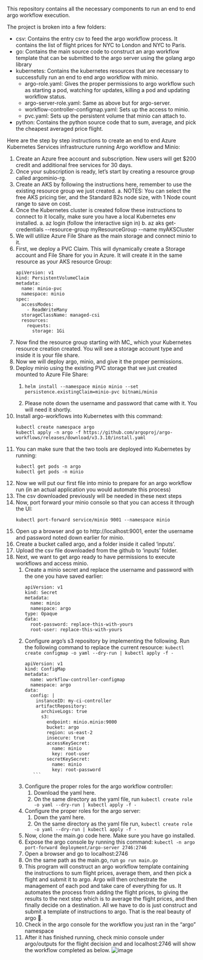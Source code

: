 This repository contains all the necessary components to run an end to end argo workflow execution.

The project is broken into a few folders:

- csv: Contains the entry csv to feed the argo workflow process. It contains the list of flight prices for NYC to London and NYC to Paris.
- go: Contains the main source code to construct an argo workflow template that can be submitted to the argo server using the golang argo library
- kubernetes: Contains the kubernetes resources that are necessary to successfully run an end to end argo workflow with minio.
  - argo-role.yaml: Gives the proper permissions to argo workflow such as starting a pod, watching for updates, killing a pod and updating workflow status.
  - argo-server-role.yaml: Same as above but for argo-server.
  - workflow-controller-configmap.yaml: Sets up the access to minio.
  - pvc.yaml: Sets up the persistent volume that minio can attach to.
- python: Contains the python source code that to sum, average, and pick the cheapest averaged price flight.

Here are the step by step instructions to create an end to end Azure Kubernetes Services infrastructure running Argo workflow and Minio:
1.	Create an Azure free account and subscription. New users will get $200 credit and additional free services for 30 days.
2.	Once your subscription is ready, let’s start by creating a resource group called argominio-rg.
3.	Create an AKS by following the instructions here, remember to  use the existing resource group we just created.
a.	NOTES: You can select the free AKS pricing tier, and the Standard B2s node size, with 1 Node count range to save on cost.
4.	Once the Kubernetes cluster is created follow these instructions to connect to it locally, make sure you have a local Kubernetes env installed.
a.	az login (follow the interactive sign in)
b.	az aks get-credentials --resource-group myResourceGroup --name myAKSCluster
5.	We will utilize Azure File Share as the main storage and connect minio to it.
6.	First, we deploy a PVC Claim. This will dynamically create a Storage account and File Share for you in Azure. It will create it in the same resource as your AKS resource Group:
    ```
    apiVersion: v1
    kind: PersistentVolumeClaim
    metadata:
      name: minio-pvc
      namespace: minio
    spec:
      accessModes:
        - ReadWriteMany
      storageClassName: managed-csi
      resources:
        requests:
          storage: 1Gi
    ```
7.	Now find the resource group starting with MC_ which your Kubernetes resource creation created. You will see a storage account type and inside it is your file share.
8.	Now we will deploy argo, minio, and give it the proper permissions.
9.	Deploy minio using the existing PVC storage that we just created mounted to Azure File Share: 
    1. ```
       helm install --namespace minio minio --set persistence.existingClaim=minio-pvc bitnami/minio
       ```
    2. Please note down the username and password that came with it. You will need it shortly. 
10.	Install argo-workflows into Kubernetes with this command:
    ```
    kubectl create namespace argo
    kubectl apply -n argo -f https://github.com/argoproj/argo-workflows/releases/download/v3.3.10/install.yaml
    ```
11.	You can make sure that the two tools are deployed into Kubernetes by running:
    ```
    kubectl get pods -n argo
    kubectl get pods -n minio
    ```	
12.	Now we will put our first file into minio to prepare for an argo workflow run (in an actual application you would automate this process)
13.	The csv downloaded previously will be needed in these next steps
14.	Now, port forward your minio console so that you can access it through the UI:
    ```
    kubectl port-forward service/minio 9001 --namespace minio
    ```
15.	Open up a browser and go to http://localhost:9001, enter the username and password noted down earlier for minio.
16.	Create a bucket called argo, and a folder inside it called ‘inputs’.
17.	Upload the csv file downloaded from the github to ‘inputs’ folder.
18.	Next, we want to get argo ready to have permissions to execute workflows and access minio.
    1. Create a minio secret and replace the username and password with the one you have saved earlier:
        ```
        apiVersion: v1
        kind: Secret
        metadata:
          name: minio
          namespace: argo
        type: Opaque
        data:
          root-password: replace-this-with-yours
          root-user: replace-this-with-yours
        ```
    2. Configure argo’s s3 repository by implementing the following. Run the following command to replace the current resource: 
        ```kubectl create configmap -o yaml --dry-run | kubectl apply -f -```
        ```
        apiVersion: v1
        kind: ConfigMap
        metadata:
          name: workflow-controller-configmap
          namespace: argo
        data:
          config: |
            instanceID: my-ci-controller
            artifactRepository:
              archiveLogs: true
              s3:
                endpoint: minio.minio:9000
                bucket: argo
                region: us-east-2
                insecure: true
                accessKeySecret:
                  name: minio
                  key: root-user
                secretKeySecret:
                  name: minio
                  key: root-password
           ```
    3. Configure the proper roles for the argo workflow controller:
       1. Download the yaml here.
       2. On the same directory as the yaml file, run ```kubectl create role -o yaml --dry-run | kubectl apply -f -```
    4. Configure the proper roles for the argo server:
       1. Down the yaml here.
       2. On the same directory as the yaml file run, ```kubectl create role -o yaml --dry-run | kubectl apply -f -```
    5. Now, clone the main.go code here. Make sure you have go installed.
    6. Expose the argo console by running this command: ```kubectl -n argo port-forward deployment/argo-server 2746:2746```
    7. Open a browser and go to localhost:2746
    8. On the same path as the main.go, run ```go run main.go```
    9. This program will construct an argo workflow template containing the instructions to sum flight prices, average them, and then pick a flight and submit it to argo. Argo will then orchestrate the management of each pod and take care of everything for us. It automates the process from adding the flight prices, to giving the results to the next step which is to average the flight prices, and then finally decide on a destination. All we have to do is just construct and submit a template of instructions to argo. That is the real beauty of argo .
    10. Check in the argo console for the workflow you just ran in the “argo” namespace
    11. After it has finished running, check minio console under argo/outputs for the flight decision and and localhost:2746 will show the workflow completed as below.
![image](https://github.com/binnie268/argo-minio-workflow-example/assets/29080449/d6694de1-bcea-45f3-883f-47d1daa165e4)

